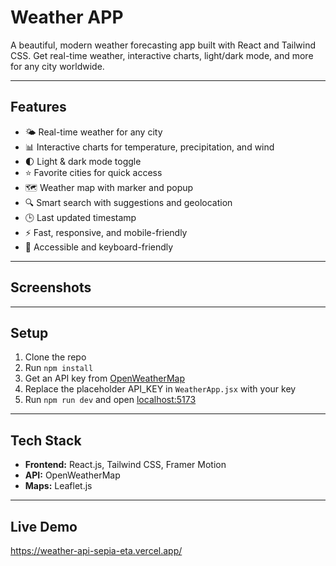 # Weather APP

A beautiful, modern weather forecasting app built with React and Tailwind CSS. Get real-time weather, interactive charts, light/dark mode, and more for any city worldwide.

---

## Features
- 🌤️ Real-time weather for any city
- 📊 Interactive charts for temperature, precipitation, and wind
- 🌓 Light & dark mode toggle
- ⭐ Favorite cities for quick access
- 🗺️ Weather map with marker and popup
- 🔍 Smart search with suggestions and geolocation
- 🕒 Last updated timestamp
- ⚡ Fast, responsive, and mobile-friendly
- 🦾 Accessible and keyboard-friendly

---

## Screenshots
<!-- Add your screenshots here -->

---

## Setup
1. Clone the repo
2. Run `npm install`
3. Get an API key from [OpenWeatherMap](https://openweathermap.org/api)
4. Replace the placeholder API_KEY in `WeatherApp.jsx` with your key
5. Run `npm run dev` and open [localhost:5173](http://localhost:5173)

---

## Tech Stack
- **Frontend:** React.js, Tailwind CSS, Framer Motion
- **API:** OpenWeatherMap
- **Maps:** Leaflet.js

---

## Live Demo
https://weather-api-sepia-eta.vercel.app/
